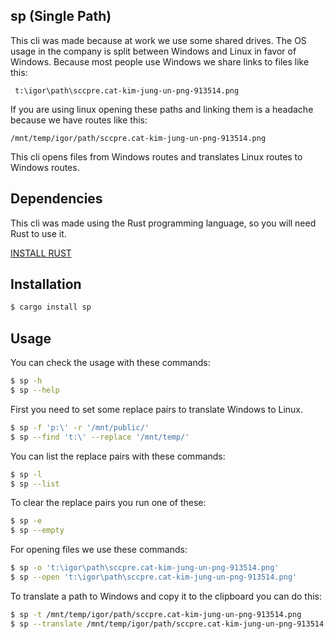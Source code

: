 ## sp (**S**ingle **P**ath)

This cli was made because at work we use some shared drives. The OS usage in the company is split
between Windows and Linux in favor of Windows. Because most people use Windows we share links to
files like this:
```
 t:\igor\path\sccpre.cat-kim-jung-un-png-913514.png
 ```
If you are using linux opening these paths and linking them is a headache because we have routes like this:
```
/mnt/temp/igor/path/sccpre.cat-kim-jung-un-png-913514.png
```

This cli opens files from Windows routes and translates Linux routes to Windows routes.

## Dependencies

This cli was made using the Rust programming language, so you will need Rust to use it.

[INSTALL RUST](https://rustup.rs)

## Installation
```sh
$ cargo install sp
```

## Usage
You can check the usage with these commands:
```sh
$ sp -h
$ sp --help
```

First you need to set some replace pairs to translate Windows to Linux.
```sh
$ sp -f 'p:\' -r '/mnt/public/'
$ sp --find 't:\' --replace '/mnt/temp/'
```

You can list the replace pairs with these commands:
```sh
$ sp -l
$ sp --list
```

To clear the replace pairs you run one of these:
```sh
$ sp -e
$ sp --empty
```

For opening files we use these commands:
```sh
$ sp -o 't:\igor\path\sccpre.cat-kim-jung-un-png-913514.png'
$ sp --open 't:\igor\path\sccpre.cat-kim-jung-un-png-913514.png'
```

To translate a path to Windows and copy it to the clipboard you can do this:
```sh
$ sp -t /mnt/temp/igor/path/sccpre.cat-kim-jung-un-png-913514.png
$ sp --translate /mnt/temp/igor/path/sccpre.cat-kim-jung-un-png-913514.png
```

